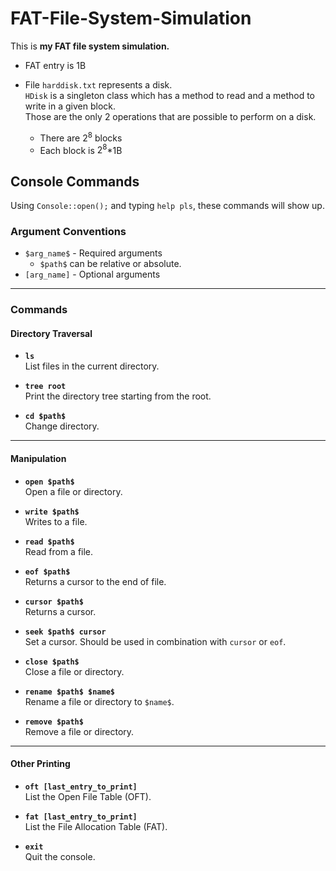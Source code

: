 # FAT-File-System-Simulation

This is <b>my FAT file system simulation.</b> <br>

* FAT entry is 1B

* File `harddisk.txt` represents a disk. <br>
  `HDisk` is a singleton class which has a method to read and a method to write in a given block. <br>
  Those are the only 2 operations that are possible to perform on a disk.
    * There are $2^8$ blocks
    * Each block is $2^8$*1B

## Console Commands

Using `Console::open();` and typing `help pls`, these commands will show up.

### Argument Conventions

- `$arg_name$` - Required arguments
    - `$path$` can be relative or absolute.
- `[arg_name]` - Optional arguments

---

### Commands

#### Directory Traversal

- **`ls`**  
  List files in the current directory.

- **`tree root`**  
  Print the directory tree starting from the root.

- **`cd $path$`**  
  Change directory.

---

#### Manipulation

- **`open $path$`**  
  Open a file or directory.

- **`write $path$`**  
  Writes to a file.

- **`read $path$`**  
  Read from a file.

- **`eof $path$`**  
  Returns a cursor to the end of file.

- **`cursor $path$`**  
  Returns a cursor.

- **`seek $path$ cursor`**  
  Set a cursor. Should be used in combination with `cursor` or `eof`.

- **`close $path$`**  
  Close a file or directory.

- **`rename $path$ $name$`**  
  Rename a file or directory to `$name$`.

- **`remove $path$`**  
  Remove a file or directory.

---

#### Other Printing

- **`oft [last_entry_to_print]`**  
  List the Open File Table (OFT).

- **`fat [last_entry_to_print]`**  
  List the File Allocation Table (FAT).

- **`exit`**  
  Quit the console.
